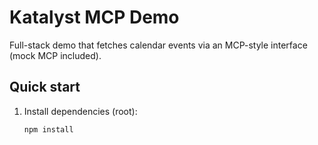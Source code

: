 # Katalyst MCP Demo

Full-stack demo that fetches calendar events via an MCP-style interface (mock MCP included).

## Quick start

1. Install dependencies (root):
   ```bash
   npm install
